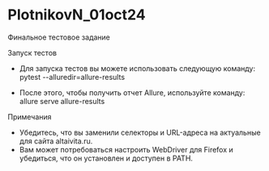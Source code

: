 # PlotnikovN_01oct24
Финальное тестовое задание

Запуск тестов

- Для запуска тестов вы можете использовать следующую команду:
pytest --alluredir=allure-results

- После этого, чтобы получить отчет Allure, используйте команду:
allure serve allure-results

Примечания
- Убедитесь, что вы заменили селекторы и URL-адреса на актуальные для сайта altaivita.ru.
- Вам может потребоваться настроить WebDriver для Firefox и убедиться, что он установлен и доступен в PATH.
